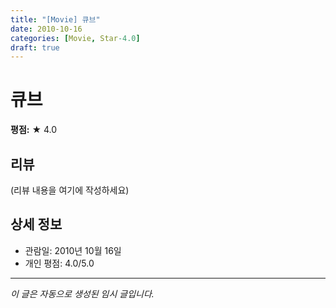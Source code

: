 ```yaml
---
title: "[Movie] 큐브"
date: 2010-10-16
categories: [Movie, Star-4.0]
draft: true
---
```


# 큐브

**평점:** ★ 4.0

## 리뷰

(리뷰 내용을 여기에 작성하세요)

## 상세 정보

- 관람일: 2010년 10월 16일
- 개인 평점: 4.0/5.0

---

*이 글은 자동으로 생성된 임시 글입니다.*
